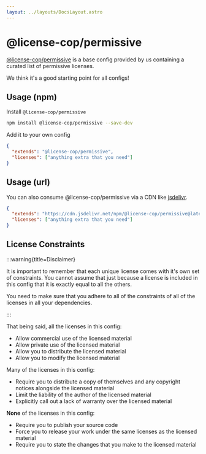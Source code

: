 ```yaml
---
layout: ../layouts/DocsLayout.astro
---
```


# @license-cop/permissive

[@license-cop/permissive](https://www.npmjs.com/package/@license-cop/permissive) is a base config provided by us containing a curated list of permissive licenses.

We think it's a good starting point for all configs!

## Usage (npm)

Install `@license-cop/permissive`

```bash
npm install @license-cop/permissive --save-dev
```

Add it to your own config

```json
{
  "extends": "@license-cop/permissive",
  "licenses": ["anything extra that you need"]
}
```

## Usage (url)

You can also consume @license-cop/permissive via a CDN like [jsdelivr](https://www.jsdelivr.com/).

```json
{
  "extends": "https://cdn.jsdelivr.net/npm/@license-cop/permissive@latest/.licenses.jsonc",
  "licenses": ["anything extra that you need"]
}
```

## License Constraints

:::warning{title=Disclaimer}

It is important to remember that each unique license comes with it's own set of constraints. You cannot assume that just because a license is included in this config that it is exactly equal to all the others.

You need to make sure that you adhere to all of the constraints of all of the licenses in all your dependencies.

:::

That being said, all the licenses in this config:

- Allow commercial use of the licensed material
- Allow private use of the licensed material
- Allow you to distribute the licensed material
- Allow you to modify the licensed material

Many of the licenses in this config:

- Require you to distribute a copy of themselves and any copyright notices alongside the licensed material
- Limit the liability of the author of the licensed material
- Explicitly call out a lack of warranty over the licensed material

**None** of the licenses in this config:

- Require you to publish your source code
- Force you to release your work under the same licenses as the licensed material
- Require you to state the changes that you make to the licensed material
